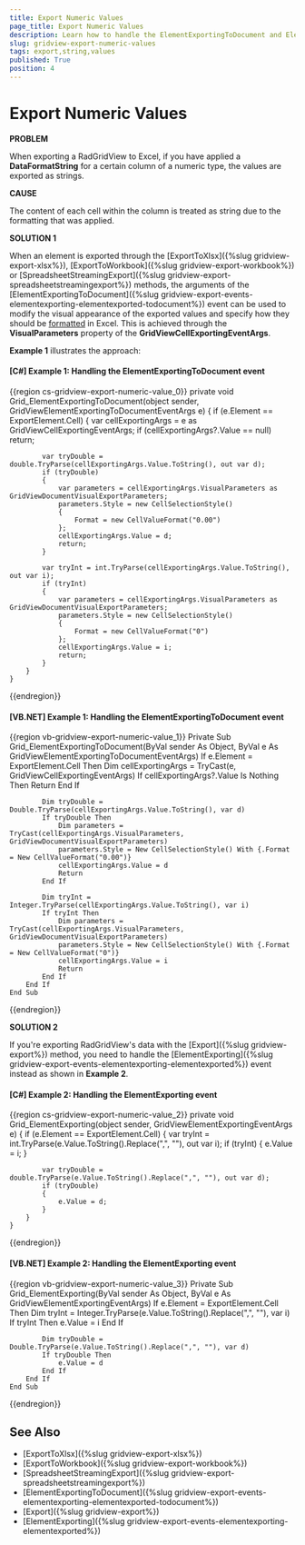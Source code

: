 ```yaml
---
title: Export Numeric Values
page_title: Export Numeric Values
description: Learn how to handle the ElementExportingToDocument and ElementExporting event in Telerik's {{ site.framework_name }} DataGrid in order to parse an exported value back to a numeric type.
slug: gridview-export-numeric-values
tags: export,string,values
published: True
position: 4
---
```


# Export Numeric Values

__PROBLEM__

When exporting a RadGridView to Excel, if you have applied a **DataFormatString** for a certain column of a numeric type, the values are exported as strings.

__CAUSE__

The content of each cell within the column is treated as string due to the formatting that was applied.

__SOLUTION 1__

When an element is exported through the [ExportToXlsx]({%slug gridview-export-xlsx%}), [ExportToWorkbook]({%slug gridview-export-workbook%}) or [SpreadsheetStreamingExport]({%slug gridview-export-spreadsheetstreamingexport%}) methods, the arguments of the [ElementExportingToDocument]({%slug gridview-export-events-elementexporting-elementexported-todocument%}) event can be used to modify the visual appearance of the exported values and specify how they should be [formatted](https://docs.telerik.com/devtools/document-processing/libraries/radspreadprocessing/features/format-codes) in Excel. This is achieved through the **VisualParameters** property of the **GridViewCellExportingEventArgs**.

**Example 1** illustrates the approach:

#### __[C#] Example 1: Handling the ElementExportingToDocument event__

{{region cs-gridview-export-numeric-value_0}}
	private void Grid_ElementExportingToDocument(object sender, GridViewElementExportingToDocumentEventArgs e)
	{
		if (e.Element == ExportElement.Cell)
		{
			var cellExportingArgs = e as GridViewCellExportingEventArgs;
			if (cellExportingArgs?.Value == null)
				return;

			var tryDouble = double.TryParse(cellExportingArgs.Value.ToString(), out var d);
			if (tryDouble)
			{
				var parameters = cellExportingArgs.VisualParameters as GridViewDocumentVisualExportParameters;
				parameters.Style = new CellSelectionStyle()
				{
					Format = new CellValueFormat("0.00")
				};
				cellExportingArgs.Value = d;
				return;
			}

			var tryInt = int.TryParse(cellExportingArgs.Value.ToString(), out var i);
			if (tryInt)
			{
				var parameters = cellExportingArgs.VisualParameters as GridViewDocumentVisualExportParameters;
				parameters.Style = new CellSelectionStyle()
				{
					Format = new CellValueFormat("0")
				};
				cellExportingArgs.Value = i;
				return;
			}
		}
	}
{{endregion}}

#### __[VB.NET] Example 1: Handling the ElementExportingToDocument event__

{{region vb-gridview-export-numeric-value_1}}
	Private Sub Grid_ElementExportingToDocument(ByVal sender As Object, ByVal e As GridViewElementExportingToDocumentEventArgs)
		If e.Element = ExportElement.Cell Then
			Dim cellExportingArgs = TryCast(e, GridViewCellExportingEventArgs)
			If cellExportingArgs?.Value Is Nothing Then
				Return
			End If

			Dim tryDouble = Double.TryParse(cellExportingArgs.Value.ToString(), var d)
			If tryDouble Then
				Dim parameters = TryCast(cellExportingArgs.VisualParameters, GridViewDocumentVisualExportParameters)
				parameters.Style = New CellSelectionStyle() With {.Format = New CellValueFormat("0.00")}
				cellExportingArgs.Value = d
				Return
			End If

			Dim tryInt = Integer.TryParse(cellExportingArgs.Value.ToString(), var i)
			If tryInt Then
				Dim parameters = TryCast(cellExportingArgs.VisualParameters, GridViewDocumentVisualExportParameters)
				parameters.Style = New CellSelectionStyle() With {.Format = New CellValueFormat("0")}
				cellExportingArgs.Value = i
				Return
			End If
		End If
	End Sub
{{endregion}}

__SOLUTION 2__

If you're exporting RadGridView's data with the [Export]({%slug gridview-export%}) method, you need to handle the [ElementExporting]({%slug gridview-export-events-elementexporting-elementexported%}) event instead as shown in **Example 2**.

#### __[C#] Example 2: Handling the ElementExporting event__

{{region cs-gridview-export-numeric-value_2}}
	private void Grid_ElementExporting(object sender, GridViewElementExportingEventArgs e)
	{
		if (e.Element == ExportElement.Cell)
		{
			var tryInt = int.TryParse(e.Value.ToString().Replace(",", ""), out var i);
			if (tryInt)
			{
				e.Value = i;
			}

			var tryDouble = double.TryParse(e.Value.ToString().Replace(",", ""), out var d);
			if (tryDouble)
			{
				e.Value = d;
			}
		}
	}
{{endregion}}

#### __[VB.NET] Example 2: Handling the ElementExporting event__

{{region vb-gridview-export-numeric-value_3}}
	Private Sub Grid_ElementExporting(ByVal sender As Object, ByVal e As GridViewElementExportingEventArgs)
		If e.Element = ExportElement.Cell Then
			Dim tryInt = Integer.TryParse(e.Value.ToString().Replace(",", ""), var i)
			If tryInt Then
				e.Value = i
			End If

			Dim tryDouble = Double.TryParse(e.Value.ToString().Replace(",", ""), var d)
			If tryDouble Then
				e.Value = d
			End If
		End If
	End Sub
{{endregion}}

## See Also

* [ExportToXlsx]({%slug gridview-export-xlsx%})
* [ExportToWorkbook]({%slug gridview-export-workbook%})
* [SpreadsheetStreamingExport]({%slug gridview-export-spreadsheetstreamingexport%})
* [ElementExportingToDocument]({%slug gridview-export-events-elementexporting-elementexported-todocument%})
* [Export]({%slug gridview-export%})
* [ElementExporting]({%slug gridview-export-events-elementexporting-elementexported%})
